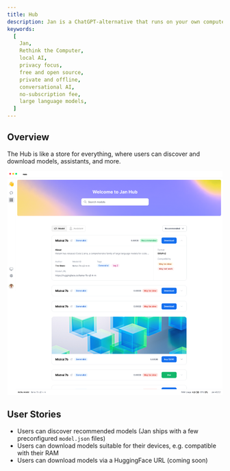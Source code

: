 ```yaml
---
title: Hub
description: Jan is a ChatGPT-alternative that runs on your own computer, with a local API server.
keywords:
  [
    Jan,
    Rethink the Computer,
    local AI,
    privacy focus,
    free and open source,
    private and offline,
    conversational AI,
    no-subscription fee,
    large language models,
  ]
---
```


## Overview

The Hub is like a store for everything, where users can discover and download models, assistants, and more.

![alt text](../img/hub-screen.png)

## User Stories

<!-- Can also be used as a QA Checklist -->

- Users can discover recommended models (Jan ships with a few preconfigured `model.json` files)
- Users can download models suitable for their devices, e.g. compatible with their RAM
- Users can download models via a HuggingFace URL (coming soon)
